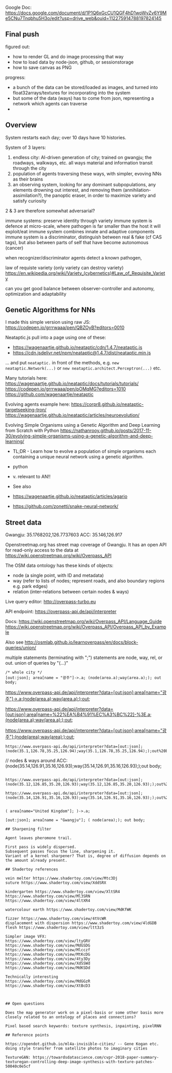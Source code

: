 Google Doc:
https://docs.google.com/document/d/1P1Q6xGcCU1QGF4hD1woWvZv6Y9Me5CNu7Tnqbhu5H3o/edit?usp=drive_web&ouid=112275914788197824145



## Final push

figured out:
- how to render GL and do image processing that way
- how to load data by node-json, github, or sessionstorage
- how to save canvas as PNG

progress:
- a bunch of the data can be stored/loaded as images, and turned into float32arrays/textures for incorporating into the system
- but some of the data (ways) has to come from json, representing a network which agents can traverse
- 










## Overview

System restarts each day; over 10 days have 10 histories.

System of 3 layers:

1. endless city: AI-driven generation of city; trained on gwangju; the roadways, walkways, etc. all ways material and information transit through the city
2. population of agents traversing these ways, with simpler, evoving NNs as their brains
3. an observing system, looking for any dominant subpopulations, any elements drowning out interest, and removing them (annihilation-assimilation?), the panoptic eraser, in order to maximize variety and satisfy curiosity

2 & 3 are therefore somewhat adversarial?

immune systems: preserve identity through variety
immune system is defence at micro-scale, where pathogen is far smaller than the host it will exploit/eat
immune system combines innate and adaptive components
immune system is a discriminator, distinguish between real & fake (cf CAS tags), but also between parts of self that have become autonomous (cancer)

when recognizer/discriminator agents detect a known pathogen, 

law of requiste variety (only variety can destroy variety) https://en.wikipedia.org/wiki/Variety_(cybernetics)#Law_of_Requisite_Variety

can you get good balance between observer-controller and autonomy, optimization and adaptability



## Genetic Algorithms for NNs

I made this simple version using raw JS: https://codepen.io/grrrwaaa/pen/QBZOyB?editors=0010

Neataptic.js
pull into a page using one of these: 
- https://wagenaartje.github.io/neataptic/cdn/1.4.7/neataptic.js
- https://cdn.jsdelivr.net/npm/neataptic@1.4.7/dist/neataptic.min.js

... and put `neataptic.` in front of the methods, e.g. `new neataptic.Network(...)` or `new neataptic.architect.Perceptron(...)` etc.


Many tutorials here: https://wagenaartje.github.io/neataptic/docs/tutorials/tutorials/
https://codepen.io/grrrwaaa/pen/pOMqMG?editors=1010
https://github.com/wagenaartje/neataptic

Evolving agents example here: https://corpr8.github.io/neataptic-targetseeking-tron/
https://wagenaartje.github.io/neataptic/articles/neuroevolution/

Evolving Simple Organisms using a Genetic Algorithm and Deep Learning from Scratch with Python
https://nathanrooy.github.io/posts/2017-11-30/evolving-simple-organisms-using-a-genetic-algorithm-and-deep-learning/
- TL;DR - Learn how to evolve a population of simple organisms each containing a unique neural network using a genetic algorithm.
- python
- v. relevant to AN!!

- See also 
- https://wagenaartje.github.io/neataptic/articles/agario
- https://github.com/zonetti/snake-neural-network/


## Street data

Gwangju: 35.1768202,126.7737603
ACC: 35.146,126.917

Openstreetmap.org has street map coverage of Gwangju.
It has an open API for read-only access to the data at https://wiki.openstreetmap.org/wiki/Overpass_API

The OSM data ontology has these kinds of objects:
- node (a single point, with ID and metadata)
- way (refer to lists of nodes; represent roads, and also boundary regions e.g. park edges)
- relation (inter-relations between certain nodes & ways)

Live query editor:
http://overpass-turbo.eu

API endpoint:
https://overpass-api.de/api/interpreter

Docs:
https://wiki.openstreetmap.org/wiki/Overpass_API/Language_Guide
https://wiki.openstreetmap.org/wiki/Overpass_API/Overpass_API_by_Example

Also see http://osmlab.github.io/learnoverpass/en/docs/block-queries/union/

multiple statements (terminating with ";")
statements are node, way, rel, or out.
union of queries by "(...)"



```
/* whole city */
[out:json]; area[name = "광주"]->.a; (node(area.a);way(area.a);); out body;
```

https://www.overpass-api.de/api/interpreter?data=[out:json];area[name="광주"]->.a;(node(area.a);way(area.a););out;

https://www.overpass-api.de/api/interpreter?data=[out:json];area[name=%22%EA%B4%91%EC%A3%BC%22]-%3E.a;(node(area.a);way(area.a););out;

https://www.overpass-api.de/api/interpreter?data=[out:json];area[name="광주"];(node(area);way(area););out;

```
https://www.overpass-api.de/api/interpreter?data=[out:json];(node(35.1,126.78,35.25,126.94);way(35.1,126.78,35.25,126.94););out%20body;

```
// nodes & ways around ACC:
(node(35.14,126.91,35.16,126.93);way(35.14,126.91,35.16,126.93););out body;
```

https://www.overpass-api.de/api/interpreter?data=[out:json];(node(35.12,126.85,35.20,126.93);way(35.12,126.85,35.20,126.93););out%20body;

https://www.overpass-api.de/api/interpreter?data=[out:json];(node(35.14,126.91,35.16,126.93);way(35.14,126.91,35.16,126.93););out%20body;


( area[name="United Kingdom"]; )->.a;

[out:json]; area[name = "Gwangju"]; ( node(area);); out body;

## Sharpening filter

Agent leaves pheromone trail.

First pass is widely dispersed. 
Subsequent passes focus the line, sharpening it.
Variant of a kernel sharpener? That is, degree of diffusion depends on the amount already present. 

## Shadertoy references

vein melter https://www.shadertoy.com/view/Mtc3Dj
suture https://www.shadertoy.com/view/XddSRX

kindergarten https://www.shadertoy.com/view/XltSR4
https://www.shadertoy.com/view/Ml3SRN
https://www.shadertoy.com/view/4ltXR4

watercolour earth https://www.shadertoy.com/view/MdKfWK

fizzer https://www.shadertoy.com/view/4tVcWR
displacement with dispersion https://www.shadertoy.com/view/4ldGDB
flesh https://www.shadertoy.com/view/ltt3zS

Simpler image VFX:
https://www.shadertoy.com/view/ltyGRV
https://www.shadertoy.com/view/MdGSDG
https://www.shadertoy.com/view/Mlcczf
https://www.shadertoy.com/view/MtKcDG
https://www.shadertoy.com/view/4ty3Dy
https://www.shadertoy.com/view/XdSSWd
https://www.shadertoy.com/view/MdKSDd

Technically interesting
https://www.shadertoy.com/view/MdGGzR
https://www.shadertoy.com/view/XtBcD3



## Open questions

Does the map generator work on a pixel-basis or some other basis more closely related to an ontology of places and connections?

Pixel based search keywords: texture synthesis, inpainting, pixelRNN

## Reference points

https://opendot.github.io/ml4a-invisible-cities/ -- Gene Kogan etc. doing style transfer from satellite photos to imaginary cities

TextureGAN: https://towardsdatascience.com/cvpr-2018-paper-summary-texturegan-controlling-deep-image-synthesis-with-texture-patches-50040c0e5cf

